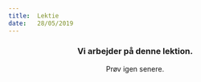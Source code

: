 ```yaml
---
title:  Lektie
date:   28/05/2019
---
```


### <center>Vi arbejder på denne lektion.</center>
<center>Prøv igen senere.</center>